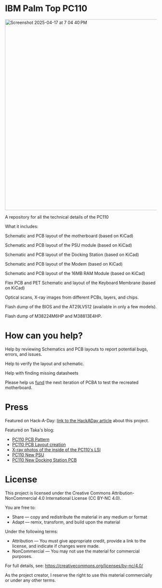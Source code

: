 # IBM Palm Top PC110

<img width="630" alt="Screenshot 2025-04-17 at 7 04 40 PM" src="https://github.com/user-attachments/assets/035395bb-da18-442e-9486-4e40237b8320" />

A repository for all the technical details of the PC110

What it includes:

Schematic and PCB layout of the motherboard (based on KiCad)

Schematic and PCB layout of the PSU module (based on KiCad)

Schematic and PCB layout of the Docking Station (based on KiCad)

Schematic and PCB layout of the Modem (based on KiCad)

Schematic and PCB layout of the 16MB RAM Module (based on KiCad)

Flex PCB and PET Schematic and layout of the Keyboard Membrane (based on KiCad)

Optical scans, X-ray images from different PCBs, layers, and chips.

Flash dump of the BIOS and the AT29LV512 (available in only a few models).

Flash dump of M38224M6HP and M38813E4HP.

# How can you help?

Help by reviewing Schematics and PCB layouts to report potential bugs, errors, and issues.

Help to verify the layout and schematic.

Help with finding missing datasheets

Please help us [fund](https://gofund.me/716b7dae) the next iteration of PCBA to test the recreated motherboard.

# Press

Featured on Hack-A-Day: [link to the HackADay article](https://hackaday.com/2025/04/06/reverse-engineering-the-ibm-pc110-one-pcb-at-a-time/) about this project.

Featured on Taka's blog:
- [PC110 PCB Pattern](https://garakutaen.sakura.ne.jp/misc2/MlogmP1.html#e0130)
- [PC110 PCB Layout creation](https://garakutaen.sakura.ne.jp/misc2/MlogmP2.html#e0208)
- [X-ray photos of the inside of the PC110's LSI](https://garakutaen.sakura.ne.jp/misc2/MlogmP2.html#e0225)
- [PC110 New PSU](https://garakutaen.sakura.ne.jp/misc2/MlogmP3.html#e0318)
- [PC110 New Docking Station PCB](https://garakutaen.sakura.ne.jp/misc2/MlogmP3.html#e0324)

# License

This project is licensed under the Creative Commons Attribution-NonCommercial 4.0 International License (CC BY-NC 4.0).

You are free to:
- Share — copy and redistribute the material in any medium or format
- Adapt — remix, transform, and build upon the material

Under the following terms:
- Attribution — You must give appropriate credit, provide a link to the license, and indicate if changes were made.
- NonCommercial — You may not use the material for commercial purposes.

For full details, see: https://creativecommons.org/licenses/by-nc/4.0/

As the project creator, I reserve the right to use this material commercially or under any other terms.
